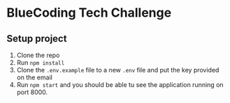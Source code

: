 # BlueCoding Tech Challenge

## Setup project
1. Clone the repo
2. Run `npm install`
3. Clone the `.env.example` file to a new `.env` file and put the key provided on the email
4. Run `npm start` and you should be able tu see the application running on port 8000.

